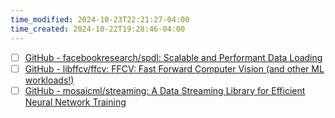 ```yaml
---
time_modified: 2024-10-23T22:21:27-04:00
time_created: 2024-10-22T19:28:46-04:00
---
```


- [ ] [GitHub - facebookresearch/spdl: Scalable and Performant Data Loading](https://github.com/facebookresearch/spdl)
- [ ]  [GitHub - libffcv/ffcv: FFCV: Fast Forward Computer Vision (and other ML workloads!)](https://github.com/libffcv/ffcv)
- [ ] [GitHub - mosaicml/streaming: A Data Streaming Library for Efficient Neural Network Training](https://github.com/mosaicml/streaming)